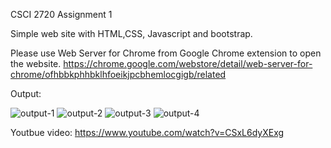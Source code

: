 CSCI 2720 Assignment 1

Simple web site with HTML,CSS, Javascript and bootstrap.

Please use Web Server for Chrome from Google Chrome extension to open the website.
https://chrome.google.com/webstore/detail/web-server-for-chrome/ofhbbkphhbklhfoeikjpcbhemlocgigb/related

Output:

![output-1](https://user-images.githubusercontent.com/60846680/160234897-7e34a9f2-4bc5-467a-94d8-a015a0bdf089.jpg)
![output-2](https://user-images.githubusercontent.com/60846680/160234907-62274e34-d54e-4646-a89c-72bff177da08.jpg)
![output-3](https://user-images.githubusercontent.com/60846680/160234910-e900bb40-6a26-438a-9415-b8aadf3e6087.jpg)
![output-4](https://user-images.githubusercontent.com/60846680/160234912-61095c70-83d0-48cf-83f4-8c7de7d9d6f2.jpg)


Youtbue video:
https://www.youtube.com/watch?v=CSxL6dyXExg

